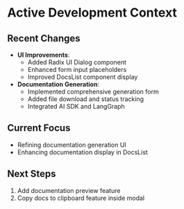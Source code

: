 # Active Development Context

## Recent Changes

* **UI Improvements**:
  - Added Radix UI Dialog component
  - Enhanced form input placeholders
  - Improved DocsList component display
* **Documentation Generation**:
  - Implemented comprehensive generation form
  - Added file download and status tracking
  - Integrated AI SDK and LangGraph

## Current Focus

* Refining documentation generation UI
* Enhancing documentation display in DocsList

## Next Steps

1. Add documentation preview feature
2. Copy docs to clipboard feature inside modal
